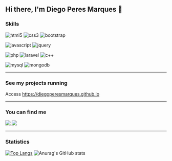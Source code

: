 ## Hi there, I'm Diego Peres Marques  👋


### Skills

![html5](https://img.shields.io/badge/HTML5-E34F26?style=for-the-badge&logo=html5&logoColor=white) ![css3](https://img.shields.io/badge/CSS3-1572B6?style=for-the-badge&logo=css3&logoColor=white) ![bootstrap](https://img.shields.io/badge/Bootstrap-563D7C?style=for-the-badge&logo=bootstrap&logoColor=white) 

![javascript](https://img.shields.io/badge/JavaScript-323330?style=for-the-badge&logo=javascript&logoColor=F7DF1E) ![jquery](https://img.shields.io/badge/jQuery-0769AD?style=for-the-badge&logo=jquery&logoColor=white)

![php](https://img.shields.io/badge/PHP-777BB4?style=for-the-badge&logo=php&logoColor=white) ![laravel](https://img.shields.io/badge/Laravel-FF2D20?style=for-the-badge&logo=laravel&logoColor=white) 
![c++](https://img.shields.io/badge/-c++-black?logo=c%2B%2B&style=social)

![mysql](https://img.shields.io/badge/MySQL-00000F?style=for-the-badge&logo=mysql&logoColor=white) ![mongodb](https://img.shields.io/badge/MongoDB-4EA94B?style=for-the-badge&logo=mongodb&logoColor=white)
  
  
 ***
 ### See my projects running 
 Access 
  <a href="https://diegoperesmarques.github.io/">
  https://diegoperesmarques.github.io
  </a>
  
 
 ***
 ### You can find me
 <a href="https://www.linkedin.com/in/diegoperesmarques/">
    <img src="https://img.shields.io/badge/LinkedIn-0077B5?style=for-the-badge&logo=linkedin&logoColor=white" >
 </a>
 
  <a href="https://diegoperesmarques1.blogspot.com/">
    <img src="https://img.shields.io/badge/Blogger-FF5722?style=for-the-badge&logo=blogger&logoColor=white" >
 </a>
 
 
 ***
 ### Statistics
[![Top Langs](https://github-readme-stats.vercel.app/api/top-langs/?username=diegoperesmarques&theme=tokyonight)](https://github.com/diegoperesmarques/github-readme-stats) ![Anurag's GitHub stats](https://github-readme-stats.vercel.app/api?username=diegoperesmarques&count_private=true&show_icons=true&theme=tokyonight)
